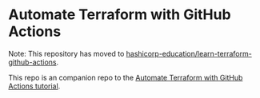 # Automate Terraform with GitHub Actions

Note: This repository has moved to [hashicorp-education/learn-terraform-github-actions](https://github.com/hashicorp-education/learn-terraform-github-actions).

This repo is an companion repo to the [Automate Terraform with GitHub Actions tutorial](https://developer.hashicorp.com/terraform/tutorials/automation/github-actions).

